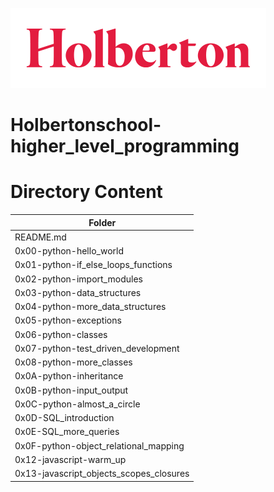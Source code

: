 ![Holberton](holberton.png)

# Holbertonschool-higher_level_programming


#	Directory	Content

| Folder        |
| ------------- |
| README.md     |
| 0x00-python-hello_world |
| 0x01-python-if_else_loops_functions |
| 0x02-python-import_modules |
| 0x03-python-data_structures |
| 0x04-python-more_data_structures |
| 0x05-python-exceptions |
| 0x06-python-classes |
| 0x07-python-test_driven_development |
| 0x08-python-more_classes|
| 0x0A-python-inheritance |
| 0x0B-python-input_output |
| 0x0C-python-almost_a_circle |
| 0x0D-SQL_introduction|
| 0x0E-SQL_more_queries |
| 0x0F-python-object_relational_mapping |
|0x12-javascript-warm_up|
| 0x13-javascript_objects_scopes_closures |
